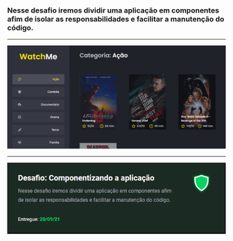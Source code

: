 ### Nesse desafio iremos dividir uma aplicação em componentes afim de isolar as responsabilidades e facilitar a manutenção do código.

<hr>

![Tela Principal](images/02.PNG)

<hr>

![Tela Principal](images/01.PNG)
